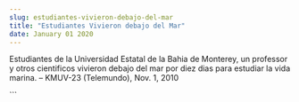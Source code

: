 ```yaml
---
slug: estudiantes-vivieron-debajo-del-mar
title: "Estudiantes Vivieron debajo del Mar"
date: January 01 2020
---
```


 
<p>
  Estudiantes de la Universidad Estatal de la Bahia de Monterey, un professor y
  otros cientificos vivieron debajo del mar por diez dias para estudiar la vida
  marina. – KMUV-23 (Telemundo), Nov. 1, 2010
</p>
```
